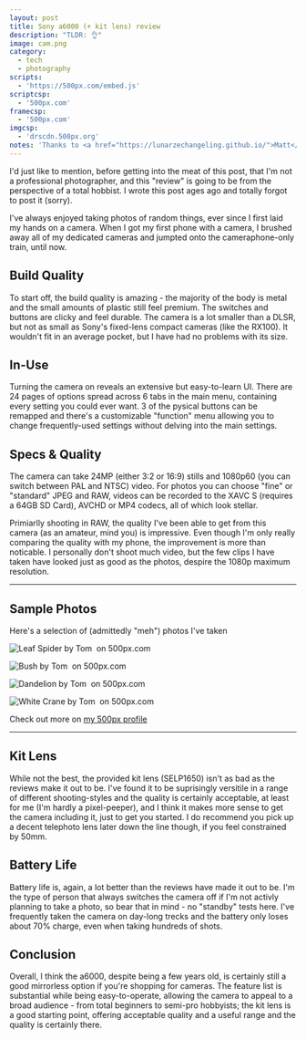 ```yaml
---
layout: post
title: Sony a6000 (+ kit lens) review
description: "TLDR: 👌"
image: cam.png
category:
  - tech
  - photography
scripts:
  - 'https://500px.com/embed.js'
scriptcsp:
  - '500px.com'
framecsp:
  - '500px.com'
imgcsp:
  - 'drscdn.500px.org'
notes: 'Thanks to <a href="https://lunarzechangeling.github.io/">Matt</a> for assistance with this post'
---
```


I'd just like to mention, before getting into the meat of this post, that I'm not a professional photographer, and this "review" is going to be from the perspective of a total hobbist. I wrote this post ages ago and totally forgot to post it (sorry).

I've always enjoyed taking photos of random things, ever since I first laid my hands on a camera. When I got my first phone with a camera, I brushed away all of my dedicated cameras and jumpted onto the cameraphone-only train, until now.

## Build Quality

To start off, the build quality is amazing - the majority of the body is metal and the small amounts of plastic still feel premium. The switches and buttons are clicky and feel durable. The camera is a lot smaller than a DLSR, but not as small as Sony's fixed-lens compact cameras (like the RX100). It wouldn't fit in an average pocket, but I have had no problems with its size.

## In-Use

Turning the camera on reveals an extensive but easy-to-learn UI. There are 24 pages of options spread across 6 tabs in the main menu, containing every setting you could ever want. 3 of the pysical buttons can be remapped and there's a customizable "function" menu allowing you to change frequently-used settings without delving into the main settings.

## Specs & Quality

The camera can take 24MP (either 3:2 or 16:9) stills and 1080p60 (you can switch between PAL and NTSC) video. For photos you can choose "fine" or "standard" JPEG and RAW, videos can be recorded to the XAVC S (requires a 64GB SD Card), AVCHD or MP4 codecs, all of which look stellar.

Primiarlly shooting in RAW, the quality I've been able to get from this camera (as an amateur, mind you) is impressive. Even though I'm only really comparing the quality with my phone, the improvement is more than noticable. I personally don't shoot much video, but the few clips I have taken have looked just as good as the photos, despire the 1080p maximum resolution.

---

## Sample Photos

Here's a selection of (admittedly "meh") photos I've taken

<div class='pixels-photo'>
  <p>
    <img src='https://drscdn.500px.org/photo/260641829/m%3D900/v2?user_id=26287367&webp=true&sig=13ce305f915bf127d6da47c1897daccd6b1a689e7517ea97efa6b50060364c50' alt='Leaf Spider by Tom ﻿ on 500px.com'>
  </p>
  <a href='https://500px.com/photo/260641829/leaf-spider-by-tom' alt='Leaf Spider by Tom ﻿ on 500px.com'></a>
</div>

<div class='pixels-photo'>
  <p>
    <img src='https://drscdn.500px.org/photo/257609843/m%3D900/v2?user_id=26287367&webp=true&sig=9e650af39f207a5b82e1a611a349dbdb0116a7c99d79f5990d2f2f1ef84d862b' alt='Bush by Tom ﻿ on 500px.com'>
  </p>
  <a href='https://500px.com/photo/257609843/bush-by-tom-' alt='Bush by Tom ﻿ on 500px.com'></a>
</div>

<div class='pixels-photo'>
  <p>
    <img src='https://drscdn.500px.org/photo/257610691/m%3D900/v2?user_id=26287367&webp=true&sig=0a4641d2f89d6d7b457f3dd0c41dc2a2f0cb0bf3412d0a3d84ee0d03041e1dce' alt='Dandelion by Tom ﻿ on 500px.com'>
  </p>
  <a href='https://500px.com/photo/257610691/dandelion-by-tom-' alt='Dandelion by Tom ﻿ on 500px.com'></a>
</div>

<div class='pixels-photo'>
  <p>
    <img src='https://drscdn.500px.org/photo/258581201/m%3D900/v2?user_id=26287367&webp=true&sig=270db71da3e505bc15e8cbb5e1172126616c45840ef34e7a08ebb455b14343a5' alt='White Crane by Tom ﻿ on 500px.com'>
  </p>
  <a href='https://500px.com/photo/258581201/white-crane-by-tom-' alt='White Crane by Tom ﻿ on 500px.com'></a>
</div>

Check out more on [my 500px profile](https://photos.dnomaid.co.uk)

---

## Kit Lens

While not the best, the provided kit lens (SELP1650) isn't as bad as the reviews make it out to be. I've found it to be suprisingly versitile in a range of different shooting-styles and the quality is certainly acceptable, at least for me (I'm hardly a pixel-peeper), and I think it makes more sense to get the camera including it, just to get you started. I do recommend you pick up a decent telephoto lens later down the line though, if you feel constrained by 50mm.

## Battery Life

Battery life is, again, a lot better than the reviews have made it out to be. I'm the type of person that always switches the camera off if I'm not activly planning to take a photo, so bear that in mind - no "standby" tests here. I've frequently taken the camera on day-long trecks and the battery only loses about 70% charge, even when taking hundreds of shots.

## Conclusion

Overall, I think the a6000, despite being a few years old, is certainly still a good mirrorless option if you're shopping for cameras. The feature list is substantial while being easy-to-operate, allowing the camera to appeal to a broad audience - from total beginners to semi-pro hobbyists; the kit lens is a good starting point, offering acceptable quality and a useful range and the quality is certainly there.

